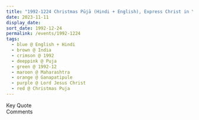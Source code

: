 ```yaml
---
title: "1992-1224 Christmas Pūjā (Hindi + English), Express Christ in Your Life, Gaṇapatīpuḷe, Maharashtra, India"
date: 2023-11-11
display_date: 
sort_date: 1992-12-24
permalink: /events/1992-1224
tags:
  - blue @ English + Hindi
  - brown @ India
  - crimson @ 1992
  - deeppink @ Puja
  - green @ 1992-12
  - maroon @ Maharashtra
  - orange @ Ganapatipule
  - purple @ Lord Jesus Christ
  - red @ Christmas Puja
---
```


<wave-list>
  <list-title color="green" width="75">Key Quote</list-title>
  <list-item color="BlanchedAlmond"  width="200"></list-item>
  <list-item color="Lavender"></list-item>
  <list-item color="BlanchedAlmond"></list-item>
</wave-list>

<br>

<wave-list>
  <list-title color="green" width="75">Comments</list-title>
  <list-item color="BlanchedAlmond"  width="200"></list-item>
  <list-item color="Lavender"></list-item>
  <list-item color="BlanchedAlmond"></list-item>
</wave-list>